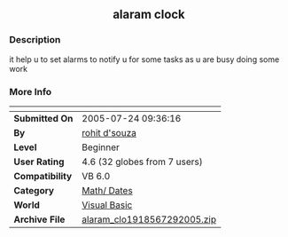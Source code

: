 ﻿<div align="center">

## alaram clock


</div>

### Description

it help u to set alarms to notify u for some tasks as u are busy doing some work
 
### More Info
 


<span>             |<span>
---                |---
**Submitted On**   |2005-07-24 09:36:16
**By**             |[rohit d'souza](https://github.com/Planet-Source-Code/PSCIndex/blob/master/ByAuthor/rohit-d-souza.md)
**Level**          |Beginner
**User Rating**    |4.6 (32 globes from 7 users)
**Compatibility**  |VB 6\.0
**Category**       |[Math/ Dates](https://github.com/Planet-Source-Code/PSCIndex/blob/master/ByCategory/math-dates__1-37.md)
**World**          |[Visual Basic](https://github.com/Planet-Source-Code/PSCIndex/blob/master/ByWorld/visual-basic.md)
**Archive File**   |[alaram\_clo1918567292005\.zip](https://github.com/Planet-Source-Code/rohit-d-souza-alaram-clock__1-61955/archive/master.zip)








